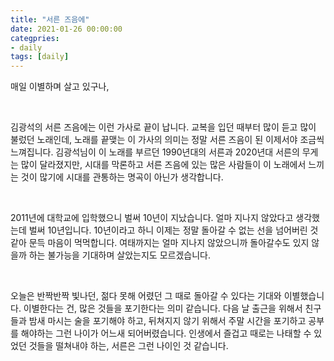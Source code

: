 ```yaml
---
title: "서른 즈음에"
date: 2021-01-26 00:00:00
categpries:
- daily
tags: [daily]
---
```




매일 이별하며 살고 있구나,

<br/>

김광석의 서른 즈음에는 이런 가사로 끝이 납니다. 교복을 입던 때부터 많이 듣고 많이 불렀던 노래인데, 노래를 끝맺는 이 가사의 의미는 정말 서른 즈음이 된 이제서야 조금씩 느껴집니다. 김광석님이 이 노래를 부르던 1990년대의 서른과 2020년대 서른의 무게는 많이 달라졌지만, 시대를 막론하고 서른 즈음에 있는 많은 사람들이 이 노래에서 느끼는 것이 많기에 시대를 관통하는 명곡이 아닌가 생각합니다.

<br/>

2011년에 대학교에 입학했으니 벌써 10년이 지났습니다. 얼마 지나지 않았다고 생각했는데 벌써 10년입니다. 10년이라고 하니 이제는 정말 돌아갈 수 없는 선을 넘어버린 것 같아 문득 마음이 먹먹합니다. 여태까지는 얼마 지나지 않았으니까 돌아갈수도 있지 않을까 하는 불가능을 기대하며 살았는지도 모르겠습니다.

<br/>

오늘은 반짝반짝 빛나던, 젊다 못해 어렸던 그 때로 돌아갈 수 있다는 기대와 이별했습니다. 이별한다는 건, 많은 것들을 포기한다는 의미 같습니다. 다음 날 출근을 위해서 친구들과 밤새 마시는 술을 포기해야 하고, 뒤쳐지지 않기 위해서 주말 시간을 포기하고 공부를 해야하는 그런 나이가 어느새 되어버렸습니다. 인생에서 즐겁고 때로는 나태할 수 있었던 것들을 떨쳐내야 하는, 서른은 그런 나이인 것 같습니다.




